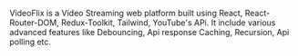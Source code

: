 VideoFlix is a Video Streaming web platform built using React, React-Router-DOM, Redux-Toolkit, Tailwind, YouTube's APi.
It include various advanced features like Debouncing, Api response Caching, Recursion, Api polling etc.
